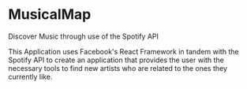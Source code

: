 # MusicalMap
Discover Music through use of the Spotify API

This Application uses Facebook's React Framework in tandem with the Spotify API to create an application that provides the
user with the necessary tools to find new artists who are related to the ones they currently like.
